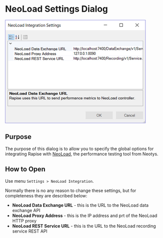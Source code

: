 # NeoLoad Settings Dialog

![neoload-options-dialog](./img/neoload_settings_dialog1.png)

## Purpose

The purpose of this dialog is to allow you to specify the global options for integrating Rapise with [NeoLoad](neoload_integration.md), the performance testing tool from Neotys.

## How to Open

Use menu `Settings > NeoLoad Integration`.

Normally there is no any reason to change these settings, but for completeness they are described below:

- **NeoLoad Data Exchange URL** - this is the URL to the NeoLoad data exchange API
- **NeoLoad Proxy Address** - this is the IP address and prt of the NeoLoad HTTP proxy
- **NeoLoad REST Service URL** - this is the URL to the NeoLoad recording service REST API

